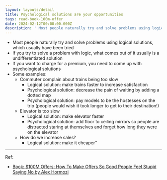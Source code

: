 ```yaml
---
layout: layouts/detail
title: Psychological solutions are your opportunities
tags: read-book-100m-offer
date: 2024-02-12T00:00:00.000Z
description: ' Most people naturally try and solve problems using logical solutions, which usually have been tried If you try to solve a problem with logic, what comes ... '
---
```

- Most people naturally try and solve problems using logical solutions, which usually have been tried
- If you try to solve a problem with logic, what comes out of it usually is a undifferentiated solution
- If you want to charge for a premium, you need to come up with psychological solutions
- Some examples:
    - Commuter complain about trains being too slow
        - Logical solution: make trains faster to increase satisfaction
        - Psychological solution: decrease the pain of waiting by adding a dotted map
        - Psychological solution: pay models to be the hostesses on the trip (people would wish it took longer to get to their destination!)
    - Elevator is too slow
        - Logical solution: make elevator faster
        - Psychological solution: add floor to ceiling mirrors so people are distracted staring at themselves and forget how long they were on the elevator
    - How do we increase sales?
        - Logical solution: make it cheaper”

---

Ref:
- <a href="https://www.amazon.com/100M-Offers-People-Stupid-Saying-ebook/dp/B099QVG1H8" target="_blank">Book: $100M Offers: How To Make Offers So Good People Feel Stupid Saying No by Alex Hormozi</a>
